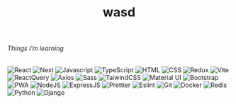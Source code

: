 <h1 align="center">wasd</h1>
<br>
<h6>Things i'm learning</h6>
<p>
  <img alt="React" src="https://img.shields.io/badge/-React-45b8d8?style=flat-square&logo=react&logoColor=white" />
  <img alt="Next" src="https://img.shields.io/badge/-Next-ffffff?style=flat-square&logo=nextdotjs&logoColor=black" />
  <img alt="Javascript" src="https://img.shields.io/badge/-Javascript-F0DB4F?style=flat-square&logo=javascript&logoColor=black" />
  <img alt="TypeScript" src="https://img.shields.io/badge/-TypeScript-007ACC?style=flat-square&logo=typescript&logoColor=white" />
  <img alt="HTML" src="https://img.shields.io/badge/-HTML-E34F26?style=flat-square&logo=html5&logoColor=white" />
  <img alt="CSS" src="https://img.shields.io/badge/-CSS-264de4?style=flat-square&logo=html5&logoColor=white" />
  <img alt="Redux" src="https://img.shields.io/badge/-Redux-764ABC?style=flat-square&logo=redux&logoColor=white" />
  <img alt="Vite" src="https://img.shields.io/badge/-Vite-ac4afe?style=flat-square&logo=vite&logoColor=white" />
  <img alt="ReactQuery" src="https://img.shields.io/badge/-React Query-f94455?style=flat-square&logo=reactquery&logoColor=white" />
  <img alt="Axios" src="https://img.shields.io/badge/-Axios-5a29e4?style=flat-square&logo=axios&logoColor=white" />
  <img alt="Sass" src="https://img.shields.io/badge/-Sass-CC6699?style=flat-square&logo=sass&logoColor=white" />
  <img alt="TaiwindCSS" src="https://img.shields.io/badge/-Tailwind CSS-38bdf8?style=flat-square&logo=tailwindcss&logoColor=white" />
  <img alt="Material UI" src="https://img.shields.io/badge/-Material UI-067ef8?style=flat-square&logo=mui&logoColor=white" />
  <img alt="Bootstrap" src="https://img.shields.io/badge/-Bootstrap-8712fe?style=flat-square&logo=bootstrap&logoColor=white" />
  <img alt="PWA" src="https://img.shields.io/badge/-PWA-5a06c9?style=flat-square&logo=pwa&logoColor=white" />
  <img alt="NodeJS" src="https://img.shields.io/badge/-NodeJS-43853d?style=flat-square&logo=Node.js&logoColor=white" />
  <img alt="ExpressJS" src="https://img.shields.io/badge/-ExpressJS-ffffff?style=flat-square&logo=express&logoColor=black" />
  <img alt="Prettier" src="https://img.shields.io/badge/-Prettier-F7B93E?style=flat-square&logo=prettier&logoColor=black" />
  <img alt="Eslint" src="https://img.shields.io/badge/-Eslint-4b32c2?style=flat-square&logo=eslint&logoColor=white" />
  <img alt="Git" src="https://img.shields.io/badge/-Git-F05032?style=flat-square&logo=git&logoColor=white" />
  <img alt="Docker" src="https://img.shields.io/badge/-Docker-2297ef?style=flat-square&logo=docker&logoColor=white" />
  <img alt="Redis" src="https://img.shields.io/badge/-Redis-d82c20?style=flat-square&logo=redis&logoColor=white" />
  <img alt="Python" src="https://img.shields.io/badge/-Python-0073a4?style=flat-square&logo=python&logoColor=white" />
  <img alt="Django" src="https://img.shields.io/badge/-Django-002b1a?style=flat-square&logo=django&logoColor=white" />
</p>

